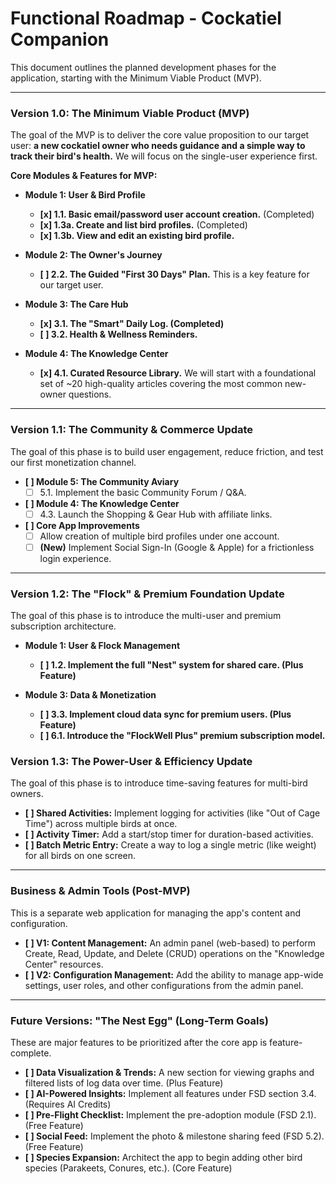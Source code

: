 # Functional Roadmap - Cockatiel Companion

This document outlines the planned development phases for the application, starting with the Minimum Viable Product (MVP).

---

### **Version 1.0: The Minimum Viable Product (MVP)**

The goal of the MVP is to deliver the core value proposition to our target user: **a new cockatiel owner who needs guidance and a simple way to track their bird's health.** We will focus on the single-user experience first.

**Core Modules & Features for MVP:**

*   **Module 1: User & Bird Profile**
    *   **[x] 1.1. Basic email/password user account creation.** (Completed)
    *   **[x] 1.3a. Create and list bird profiles.** (Completed)
    *   **[x] 1.3b. View and edit an existing bird profile.**

*   **Module 2: The Owner's Journey**
    *   **[ ] 2.2. The Guided "First 30 Days" Plan.** This is a key feature for our target user.

*   **Module 3: The Care Hub**
    *   **[x] 3.1. The "Smart" Daily Log. (Completed)**
    *   **[ ] 3.2. Health & Wellness Reminders.**

*   **Module 4: The Knowledge Center**
    *   **[x] 4.1. Curated Resource Library.** We will start with a foundational set of ~20 high-quality articles covering the most common new-owner questions.

---

### **Version 1.1: The Community & Commerce Update**

The goal of this phase is to build user engagement, reduce friction, and test our first monetization channel.

*   **[ ] Module 5: The Community Aviary**
    *   [ ] 5.1. Implement the basic Community Forum / Q&A.

*   **[ ] Module 4: The Knowledge Center**
    *   [ ] 4.3. Launch the Shopping & Gear Hub with affiliate links.

*   **[ ] Core App Improvements**
    *   [ ] Allow creation of multiple bird profiles under one account.
    *   [ ] **(New)** Implement Social Sign-In (Google & Apple) for a frictionless login experience.

---

### **Version 1.2: The "Flock" & Premium Foundation Update**

The goal of this phase is to introduce the multi-user and premium subscription architecture.

*   **Module 1: User & Flock Management**
    *   **[ ] 1.2. Implement the full "Nest" system for shared care. (Plus Feature)**

*   **Module 3: Data & Monetization**
    *   **[ ] 3.3. Implement cloud data sync for premium users. (Plus Feature)**
    *   **[ ] 6.1. Introduce the "FlockWell Plus" premium subscription model.**

### **Version 1.3: The Power-User & Efficiency Update**

The goal of this phase is to introduce time-saving features for multi-bird owners.

*   **[ ] Shared Activities:** Implement logging for activities (like "Out of Cage Time") across multiple birds at once.
*   **[ ] Activity Timer:** Add a start/stop timer for duration-based activities.
*   **[ ] Batch Metric Entry:** Create a way to log a single metric (like weight) for all birds on one screen.

---

### **Business & Admin Tools (Post-MVP)**

This is a separate web application for managing the app's content and configuration.

*   **[ ] V1: Content Management:** An admin panel (web-based) to perform Create, Read, Update, and Delete (CRUD) operations on the "Knowledge Center" resources.
*   **[ ] V2: Configuration Management:** Add the ability to manage app-wide settings, user roles, and other configurations from the admin panel.

---

### **Future Versions: "The Nest Egg" (Long-Term Goals)**

These are major features to be prioritized after the core app is feature-complete.

*   **[ ] Data Visualization & Trends:** A new section for viewing graphs and filtered lists of log data over time. (Plus Feature)
*   **[ ] AI-Powered Insights:** Implement all features under FSD section 3.4. (Requires AI Credits)
*   **[ ] Pre-Flight Checklist:** Implement the pre-adoption module (FSD 2.1). (Free Feature)
*   **[ ] Social Feed:** Implement the photo & milestone sharing feed (FSD 5.2). (Free Feature)
*   **[ ] Species Expansion:** Architect the app to begin adding other bird species (Parakeets, Conures, etc.). (Core Feature)